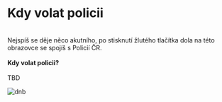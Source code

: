 # Kdy volat policii
\
Nejspíš se děje něco akutního, po stisknutí žlutého tlačítka dola na této obrazovce se spojíš s Policií ČR.
\
\
**Kdy volat policii?**
\
\
TBD

![dnb](resource:assets/images/police.png)